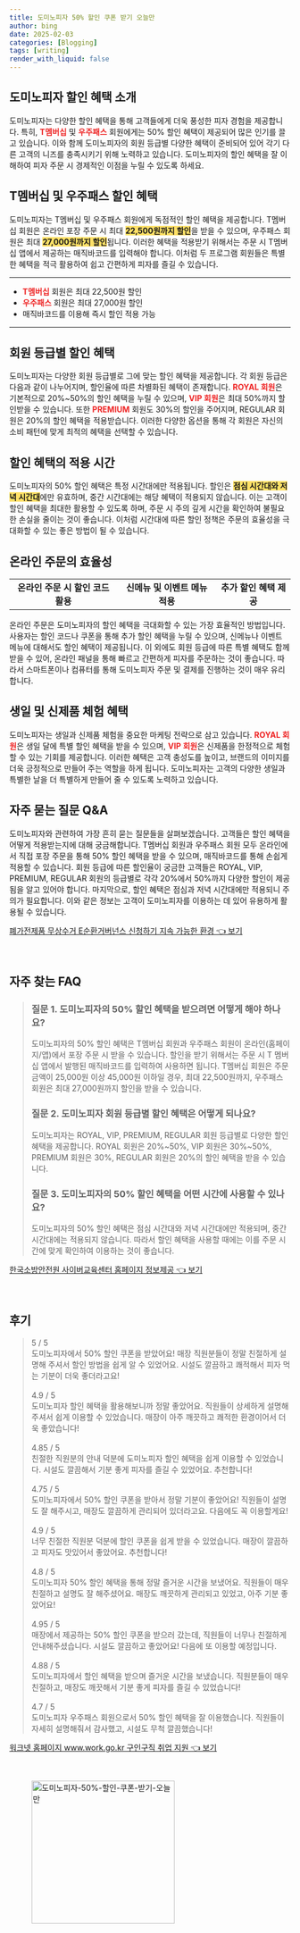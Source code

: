 ```yaml
---
title: 도미노피자 50% 할인 쿠폰 받기 오늘만
author: bing
date: 2025-02-03
categories: [Blogging]
tags: [writing]
render_with_liquid: false
---
```



<h2 id='도미노피자 할인 혜택 소개'>도미노피자 할인 혜택 소개</h2>

<p>도미노피자는 다양한 할인 혜택을 통해 고객들에게 더욱 풍성한 피자 경험을 제공합니다. 특히, <b><span style="color: #ee2323;">T멤버십</span></b> 및 <b><span style="color: #ee2323;">우주패스</span></b> 회원에게는 50% 할인 혜택이 제공되어 많은 인기를 끌고 있습니다. 이와 함께 도미노피자의 회원 등급별 다양한 혜택이 준비되어 있어 각기 다른 고객의 니즈를 충족시키기 위해 노력하고 있습니다. 도미노피자의 할인 혜택을 잘 이해하여 피자 주문 시 경제적인 이점을 누릴 수 있도록 하세요.</p>

<h2 id='T멤버십 및 우주패스 할인 혜택'>T멤버십 및 우주패스 할인 혜택</h2>

<p>도미노피자는 T멤버십 및 우주패스 회원에게 독점적인 할인 혜택을 제공합니다. T멤버십 회원은 온라인 포장 주문 시 최대 <b><span style="background-color: #ffe066;">22,500원까지 할인</span></b>을 받을 수 있으며, 우주패스 회원은 최대 <b><span style="background-color: #ffe066;">27,000원까지 할인</span></b>됩니다. 이러한 혜택을 적용받기 위해서는 주문 시 T멤버십 앱에서 제공하는 매직바코드를 입력해야 합니다. 이처럼 두 프로그램 회원들은 특별한 혜택을 적극 활용하여 쉽고 간편하게 피자를 즐길 수 있습니다.</p>

<hr />

<ul>
    <li><b><span style="color: #ee2323;">T멤버십</span></b> 회원은 최대 22,500원 할인</li>
    <li><b><span style="color: #ee2323;">우주패스</span></b> 회원은 최대 27,000원 할인</li>
    <li>매직바코드를 이용해 즉시 할인 적용 가능</li>
</ul>

<hr />

<h2 id='회원 등급별 할인 혜택'>회원 등급별 할인 혜택</h2>

<p>도미노피자는 다양한 회원 등급별로 그에 맞는 할인 혜택을 제공합니다. 각 회원 등급은 다음과 같이 나누어지며, 할인율에 따른 차별화된 혜택이 존재합니다. <b><span style="color: #ee2323;">ROYAL 회원</span></b>은 기본적으로 20%~50%의 할인 혜택을 누릴 수 있으며, <b><span style="color: #ee2323;">VIP 회원</span></b>은 최대 50%까지 할인받을 수 있습니다. 또한 <b><span style="color: #ee2323;">PREMIUM</span></b> 회원도 30%의 할인을 주어지며, REGULAR 회원은 20%의 할인 혜택을 적용받습니다. 이러한 다양한 옵션을 통해 각 회원은 자신의 소비 패턴에 맞게 최적의 혜택을 선택할 수 있습니다.</p>

<h2 id='할인 혜택의 적용 시간'>할인 혜택의 적용 시간</h2>

<p>도미노피자의 50% 할인 혜택은 특정 시간대에만 적용됩니다. 할인은 <b><span style="background-color: #ffe066;">점심 시간대와 저녁 시간대</span></b>에만 유효하며, 중간 시간대에는 해당 혜택이 적용되지 않습니다. 이는 고객이 할인 혜택을 최대한 활용할 수 있도록 하며, 주문 시 주의 깊게 시간을 확인하여 불필요한 손실을 줄이는 것이 좋습니다. 이처럼 시간대에 따른 할인 정책은 주문의 효율성을 극대화할 수 있는 좋은 방법이 될 수 있습니다.</p>

<h2 id='온라인 주문의 효율성'>온라인 주문의 효율성</h2>

<table>
    <tr>
        <td style="text-align: center; height: 17px;"><b>온라인 주문 시 할인 코드 활용</b></td>
        <td style="text-align: center; height: 17px;"><b>신메뉴 및 이벤트 메뉴 적용</b></td>
        <td style="text-align: center; height: 17px;"><b>추가 할인 혜택 제공</b></td>
    </tr>
</table>

<p>온라인 주문은 도미노피자의 할인 혜택을 극대화할 수 있는 가장 효율적인 방법입니다. 사용자는 할인 코드나 쿠폰을 통해 추가 할인 혜택을 누릴 수 있으며, 신메뉴나 이벤트 메뉴에 대해서도 할인 혜택이 제공됩니다. 이 외에도 회원 등급에 따른 특별 혜택도 함께 받을 수 있어, 온라인 패널을 통해 빠르고 간편하게 피자를 주문하는 것이 좋습니다. 따라서 스마트폰이나 컴퓨터를 통해 도미노피자 주문 및 결제를 진행하는 것이 매우 유리합니다.</p>

<h2 id='생일 및 신제품 체험 혜택'>생일 및 신제품 체험 혜택</h2>

<p>도미노피자는 생일과 신제품 체험을 중요한 마케팅 전략으로 삼고 있습니다. <b><span style="color: #ee2323;">ROYAL 회원</span></b>은 생일 달에 특별 할인 혜택을 받을 수 있으며, <b><span style="color: #ee2323;">VIP 회원</span></b>은 신제품을 한정적으로 체험할 수 있는 기회를 제공합니다. 이러한 혜택은 고객 충성도를 높이고, 브랜드의 이미지를 더욱 긍정적으로 만들어 주는 역할을 하게 됩니다. 도미노피자는 고객의 다양한 생일과 특별한 날을 더 특별하게 만들어 줄 수 있도록 노력하고 있습니다.</p>

<h2 id='자주 묻는 질문 Q&A'>자주 묻는 질문 Q&A</h2>

<p>도미노피자와 관련하여 가장 흔히 묻는 질문들을 살펴보겠습니다. 고객들은 할인 혜택을 어떻게 적용받는지에 대해 궁금해합니다. T멤버십 회원과 우주패스 회원 모두 온라인에서 직접 포장 주문을 통해 50% 할인 혜택을 받을 수 있으며, 매직바코드를 통해 손쉽게 적용할 수 있습니다. 회원 등급에 따른 할인율이 궁금한 고객들은 ROYAL, VIP, PREMIUM, REGULAR 회원의 등급별로 각각 20%에서 50%까지 다양한 할인이 제공됨을 알고 있어야 합니다. 마지막으로, 할인 혜택은 점심과 저녁 시간대에만 적용되니 주의가 필요합니다. 이와 같은 정보는 고객이 도미노피자를 이용하는 데 있어 유용하게 활용될 수 있습니다.</p>


<p><a class="click-button" title="폐가전제품 무상수거 E순환거버넌스 신청하기 지속 가능한 환경" href="https://greenforu.github.io/posts/%ED%8F%90%EA%B0%80%EC%A0%84%EC%A0%9C%ED%92%88-%EB%AC%B4%EC%83%81%EC%88%98%EA%B1%B0-E%EC%88%9C%ED%99%98%EA%B1%B0%EB%B2%84%EB%84%8C%EC%8A%A4-%EC%8B%A0%EC%B2%AD%ED%95%98%EA%B8%B0-%EC%A7%80%EC%86%8D-%EA%B0%80%EB%8A%A5%ED%95%9C-%ED%99%98%EA%B2%BD/" rel="dofollow">폐가전제품 무상수거 E순환거버넌스 신청하기 지속 가능한 환경 👈 보기</a></p><br>
<h2 id='자주_찾는_FAQ'>자주 찾는 FAQ</h2>
<div itemscope="" itemtype="https://schema.org/FAQPage"> 
<blockquote> 
<div itemscope="" itemprop="mainEntity" itemtype="https://schema.org/Question"> 
<h3 itemprop="name">질문 1. 도미노피자의 50% 할인 혜택을 받으려면 어떻게 해야 하나요?</h3> 
<div itemscope="" itemprop="acceptedAnswer" itemtype="https://schema.org/Answer"> 
<span itemprop="text"> 
<p>도미노피자의 50% 할인 혜택은 T멤버십 회원과 우주패스 회원이 온라인(홈페이지/앱)에서 포장 주문 시 받을 수 있습니다. 할인을 받기 위해서는 주문 시 T 멤버십 앱에서 발행된 매직바코드를 입력하여 사용하면 됩니다. T멤버십 회원은 주문 금액이 25,000원 이상 45,000원 이하일 경우, 최대 22,500원까지, 우주패스 회원은 최대 27,000원까지 할인을 받을 수 있습니다.</p> 
</span> 
</div> 
</div> 
<div itemscope="" itemprop="mainEntity" itemtype="https://schema.org/Question"> 
<h3 itemprop="name">질문 2. 도미노피자 회원 등급별 할인 혜택은 어떻게 되나요?</h3> 
<div itemscope="" itemprop="acceptedAnswer" itemtype="https://schema.org/Answer"> 
<span itemprop="text"> 
<p>도미노피자는 ROYAL, VIP, PREMIUM, REGULAR 회원 등급별로 다양한 할인 혜택을 제공합니다. ROYAL 회원은 20%~50%, VIP 회원은 30%~50%, PREMIUM 회원은 30%, REGULAR 회원은 20%의 할인 혜택을 받을 수 있습니다.</p> 
</span> 
</div> 
</div> 
<div itemscope="" itemprop="mainEntity" itemtype="https://schema.org/Question"> 
<h3 itemprop="name">질문 3. 도미노피자의 50% 할인 혜택을 어떤 시간에 사용할 수 있나요?</h3> 
<div itemscope="" itemprop="acceptedAnswer" itemtype="https://schema.org/Answer"> 
<span itemprop="text"> 
<p>도미노피자의 50% 할인 혜택은 점심 시간대와 저녁 시간대에만 적용되며, 중간 시간대에는 적용되지 않습니다. 따라서 할인 혜택을 사용할 때에는 이를 주문 시간에 맞게 확인하여 이용하는 것이 좋습니다.</p> 
</span> 
</div> 
</div> 
</blockquote> 
</div>
<p><a class="click-button" title="한국소방안전원 사이버교육센터 홈페이지 정보제공" href="https://greenforu.github.io/posts/%ED%95%9C%EA%B5%AD%EC%86%8C%EB%B0%A9%EC%95%88%EC%A0%84%EC%9B%90-%EC%82%AC%EC%9D%B4%EB%B2%84%EA%B5%90%EC%9C%A1%EC%84%BC%ED%84%B0-%ED%99%88%ED%8E%98%EC%9D%B4%EC%A7%80-%EC%A0%95%EB%B3%B4%EC%A0%9C%EA%B3%B5/" rel="dofollow">한국소방안전원 사이버교육센터 홈페이지 정보제공 👈 보기</a></p><br>
<h2 id='후기'>후기</h2>
<div itemscope itemtype="https://schema.org/Product">
  <blockquote>
  <div itemprop="review" itemscope itemtype="https://schema.org/Review">
      <div itemprop="reviewRating" itemscope itemtype="https://schema.org/Rating"> <span itemprop="ratingValue">5</span> / <span itemprop="bestRating">5</span> </div>
      <span itemprop="reviewBody">도미노피자에서 50% 할인 쿠폰을 받았어요! 매장 직원분들이 정말 친절하게 설명해 주셔서 할인 방법을 쉽게 알 수 있었어요. 시설도 깔끔하고 쾌적해서 피자 먹는 기분이 더욱 좋더라고요!</span>
  </div>
  <br>
  <div itemprop="review" itemscope itemtype="https://schema.org/Review">
      <div itemprop="reviewRating" itemscope itemtype="https://schema.org/Rating"> <span itemprop="ratingValue">4.9</span> / <span itemprop="bestRating">5</span> </div>
      <span itemprop="reviewBody">도미노피자 할인 혜택을 활용해보니까 정말 좋았어요. 직원들이 상세하게 설명해 주셔서 쉽게 이용할 수 있었습니다. 매장이 아주 깨끗하고 쾌적한 환경이어서 더욱 좋았습니다!</span>
  </div>
  <br>
  <div itemprop="review" itemscope itemtype="https://schema.org/Review">
      <div itemprop="reviewRating" itemscope itemtype="https://schema.org/Rating"> <span itemprop="ratingValue">4.85</span> / <span itemprop="bestRating">5</span> </div>
      <span itemprop="reviewBody">친절한 직원분의 안내 덕분에 도미노피자 할인 혜택을 쉽게 이용할 수 있었습니다. 시설도 깔끔해서 기분 좋게 피자를 즐길 수 있었어요. 추천합니다!</span>
  </div>
  <br>
  <div itemprop="review" itemscope itemtype="https://schema.org/Review">
      <div itemprop="reviewRating" itemscope itemtype="https://schema.org/Rating"> <span itemprop="ratingValue">4.75</span> / <span itemprop="bestRating">5</span> </div>
      <span itemprop="reviewBody">도미노피자에서 50% 할인 쿠폰을 받아서 정말 기분이 좋았어요! 직원들이 설명도 잘 해주시고, 매장도 깔끔하게 관리되어 있더라고요. 다음에도 꼭 이용할게요!</span>
  </div>
  <br>
  <div itemprop="review" itemscope itemtype="https://schema.org/Review">
      <div itemprop="reviewRating" itemscope itemtype="https://schema.org/Rating"> <span itemprop="ratingValue">4.9</span> / <span itemprop="bestRating">5</span> </div>
      <span itemprop="reviewBody">너무 친절한 직원분 덕분에 할인 쿠폰을 쉽게 받을 수 있었습니다. 매장이 깔끔하고 피자도 맛있어서 좋았어요. 추천합니다!</span>
  </div>
  <br>
  <div itemprop="review" itemscope itemtype="https://schema.org/Review">
      <div itemprop="reviewRating" itemscope itemtype="https://schema.org/Rating"> <span itemprop="ratingValue">4.8</span> / <span itemprop="bestRating">5</span> </div>
      <span itemprop="reviewBody">도미노피자 50% 할인 혜택을 통해 정말 즐거운 시간을 보냈어요. 직원들이 매우 친절하고 설명도 잘 해주셨어요. 매장도 깨끗하게 관리되고 있었고, 아주 기분 좋았어요!</span>
  </div>
  <br>
  <div itemprop="review" itemscope itemtype="https://schema.org/Review">
      <div itemprop="reviewRating" itemscope itemtype="https://schema.org/Rating"> <span itemprop="ratingValue">4.95</span> / <span itemprop="bestRating">5</span> </div>
      <span itemprop="reviewBody">매장에서 제공하는 50% 할인 쿠폰을 받으러 갔는데, 직원들이 너무나 친절하게 안내해주셨습니다. 시설도 깔끔하고 좋았어요! 다음에 또 이용할 예정입니다.</span>
  </div>
  <br>
  <div itemprop="review" itemscope itemtype="https://schema.org/Review">
      <div itemprop="reviewRating" itemscope itemtype="https://schema.org/Rating"> <span itemprop="ratingValue">4.88</span> / <span itemprop="bestRating">5</span> </div>
      <span itemprop="reviewBody">도미노피자에서 할인 혜택을 받으며 즐거운 시간을 보냈습니다. 직원분들이 매우 친절하고, 매장도 깨끗해서 기분 좋게 피자를 즐길 수 있었습니다!</span>
  </div>
  <br>
  <div itemprop="review" itemscope itemtype="https://schema.org/Review">
      <div itemprop="reviewRating" itemscope itemtype="https://schema.org/Rating"> <span itemprop="ratingValue">4.7</span> / <span itemprop="bestRating">5</span> </div>
      <span itemprop="reviewBody">도미노피자 우주패스 회원으로서 50% 할인 혜택을 잘 이용했습니다. 직원들이 자세히 설명해줘서 감사했고, 시설도 무척 깔끔했습니다!</span>
  </div>
  </blockquote>
</div>
<p><a class="click-button" title="워크넷 홈페이지 www.work.go.kr 구인구직 취업 지원" href="https://greenforu.github.io/posts/%EC%9B%8C%ED%81%AC%EB%84%B7-%ED%99%88%ED%8E%98%EC%9D%B4%EC%A7%80-www.work.go.kr-%EA%B5%AC%EC%9D%B8%EA%B5%AC%EC%A7%81-%EC%B7%A8%EC%97%85-%EC%A7%80%EC%9B%90/" rel="dofollow">워크넷 홈페이지 www.work.go.kr 구인구직 취업 지원 👈 보기</a></p><br>
<figure class="image"><img src="https://greenforu.github.io/assets/img/thumbnail/도미노피자-50%-할인-쿠폰-받기-오늘만.webp" alt="도미노피자-50%-할인-쿠폰-받기-오늘만" width="256" height="256"></figure>